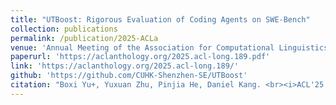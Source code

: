```yaml
---
title: "UTBoost: Rigorous Evaluation of Coding Agents on SWE-Bench"
collection: publications
permalink: /publication/2025-ACLa
venue: 'Annual Meeting of the Association for Computational Linguistics'
paperurl: 'https://aclanthology.org/2025.acl-long.189.pdf'
link: 'https://aclanthology.org/2025.acl-long.189/'
github: 'https://github.com/CUHK-Shenzhen-SE/UTBoost'
citation: "Boxi Yu+, Yuxuan Zhu, Pinjia He, Daniel Kang. <br><i>ACL'25: Annual Meeting of the Association for Computational Linguistics</i>"
---
```

